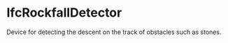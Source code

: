 IfcRockfallDetector
===================
Device for detecting the descent on the track of obstacles such as stones.


